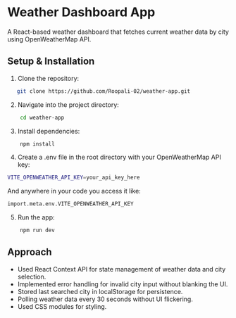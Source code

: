 # Weather Dashboard App

A React-based weather dashboard that fetches current weather data by city using OpenWeatherMap API.

## Setup & Installation

1. Clone the repository:
```bash
   git clone https://github.com/Roopali-02/weather-app.git
```

2. Navigate into the project directory:
```bash
    cd weather-app
```

3. Install dependencies:
```bash
    npm install
```

4. Create a .env file in the root directory with your OpenWeatherMap API key:
```bash
VITE_OPENWEATHER_API_KEY=your_api_key_here
```

And anywhere in your code you access it like:
```bash
import.meta.env.VITE_OPENWEATHER_API_KEY
```

5. Run the app:
```bash
    npm run dev
```

## Approach
- Used React Context API for state management of weather data and city selection.  
- Implemented error handling for invalid city input without blanking the UI.  
- Stored last searched city in localStorage for persistence.  
- Polling weather data every 30 seconds without UI flickering.  
- Used CSS modules for styling.